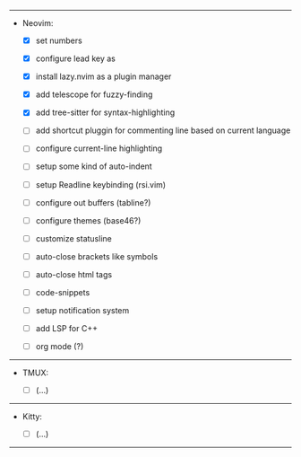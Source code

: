 
--- 

- Neovim:

    - [x] set numbers
    - [x] configure lead key as <SPACE>

    - [x] install lazy.nvim as a plugin manager
    - [x] add telescope for fuzzy-finding
    - [x] add tree-sitter for syntax-highlighting 
    - [ ] add shortcut pluggin for commenting line based on current language

    - [ ] configure current-line highlighting

    - [ ] setup some kind of auto-indent
    - [ ] setup Readline keybinding (rsi.vim)

    - [ ] configure out buffers (tabline?)
    - [ ] configure themes (base46?)
    - [ ] customize statusline

    - [ ] auto-close brackets like symbols
    - [ ] auto-close html tags
    - [ ] code-snippets

    - [ ] setup notification system
    - [ ] add LSP for C++

    - [ ] org mode (?)

--- 

- TMUX:

    - [ ] (...)

--- 

- Kitty:

    - [ ] (...)

--- 
